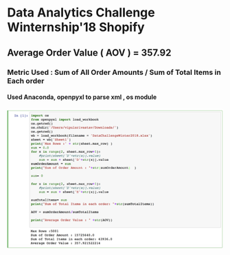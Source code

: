 # Data Analytics Challenge Winternship'18 Shopify
## Average Order Value ( AOV ) = 357.92
### Metric Used : Sum of All Order Amounts / Sum of Total Items in Each order
#### Used Anaconda, openpyxl to parse xml , os module 

![Screenshot software](https://github.com/credo92/Data-Analytics-Shopify-Winter-18-/blob/master/Data-Analytics-Shopify.png "screenshot software")
